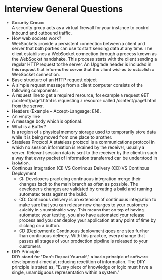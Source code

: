 # Interview General Questions

-   Security Groups<br/>
A security group acts as a virtual firewall for your instance to control inbound and outbound traffic.
-   How web sockets work?<br/>
WebSockets provide a persistent connection between a client and server that both parties can use to start sending data at any time.
The client establishes a WebSocket connection through a process known as the WebSocket handshake. This process starts with the client sending a regular HTTP request to the server. An Upgrade header is included in this request that informs the server that the client wishes to establish a WebSocket connection.
-   Basic structure of an HTTP request object<br/>
  - A simple request message from a client computer consists of the following components:
  - A request line to get a required resource, for example a request GET /content/page1.html is requesting a resource called /content/page1.html from the server.
  - Headers (Example – Accept-Language: EN).
  - An empty line.
  - A message body which is optional.
- What is a Buffer?<br/>
Is a region of a physical memory storage used to temporarily store data while it is being moved from one place to another.
- Stateless Protocol
A stateless protocol is a communications protocol in which no session information is retained by the receiver, usually a server. Relevant session data is sent to the receiver by the client in such a way that every packet of information transferred can be understood in isolation.
- Continous Integration (CI) VS Continous Delivery (CD) VS Continous Deployment
  - CI: Developers practicing continuous integration merge their changes back to the main branch as often as possible. The developer's changes are validated by creating a build and running automated tests against the build.
  - CD: Continuous delivery is an extension of continuous integration to make sure that you can release new changes to your customers quickly in a sustainable way. This means that on top of having automated your testing, you also have automated your release process and you can deploy your application at any point of time by clicking on a button.
  - CD (Deployment): Continuous deployment goes one step further than continuous delivery. With this practice, every change that passes all stages of your production pipeline is released to your customers.
- DRY Principle<br/>
DRY stand for "Don't Repeat Yourself," a basic principle of software development aimed at reducing repetition of information. The DRY principle is stated as, "Every piece of knowledge or logic must have a single, unambiguous representation within a system."
